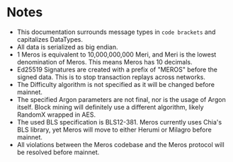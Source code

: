 # Notes

- This documentation surrounds message types in `code brackets` and capitalizes DataTypes.
- All data is serialized as big endian.
- 1 Meros is equivalent to 10,000,000,000 Meri, and Meri is the lowest denomination of Meros. This means Meros has 10 decimals.
- Ed25519 Signatures are created with a prefix of "MEROS" before the signed data. This is to stop transaction replays across networks.
- The Difficulty algorithm is not specified as it will be changed before mainnet.
- The specified Argon parameters are not final, nor is the usage of Argon itself. Block mining will definitely use a different algorithm, likely RandomX wrapped in AES.
- The used BLS specification is BLS12-381. Meros currently uses Chia's BLS library, yet Meros will move to either Herumi or Milagro before mainnet.
- All violations between the Meros codebase and the Meros protocol will be resolved before mainnet.
